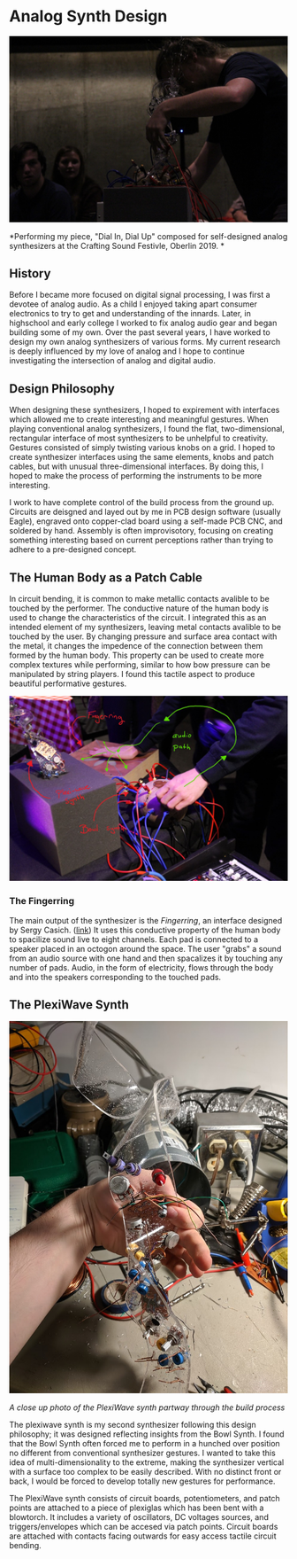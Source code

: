 # Analog Synth Design

![performance image](concert.JPG)

*Performing my piece, "Dial In, Dial Up" composed for self-designed analog synthesizers at the Crafting Sound Festivle, Oberlin 2019. *

## History

Before I became more focused on digital signal processing, I was first a devotee of analog audio. As a child I enjoyed taking apart consumer electronics to try to get and understanding of the innards. Later, in highschool and early college I worked to fix analog audio gear and began building some of my own. Over the past several years, I have worked to design my own analog synthesizers of various forms. My current research is deeply influenced by my love of analog and I hope to continue investigating the intersection of analog and digital audio. 

## Design Philosophy

When designing these synthesizers, I hoped to expirement with interfaces which allowed me to create interesting and meaningful gestures. When playing conventional analog synthesizers, I found the flat, two-dimensional, rectangular interface of most synthesizers to be unhelpful to creativity. Gestures consisted of simply twisting various knobs on a grid. I hoped to create synthesizer interfaces using the same elements, knobs and patch cables, but with unusual three-dimensional interfaces. By doing this, I hoped to make the process of performing the instruments to be more interesting. 

I work to have complete control of the build process from the ground up. Circuits are deisgned and layed out by me in PCB design software (usually Eagle), engraved onto copper-clad board using a self-made PCB CNC, and soldered by hand. Assembly is often improvisotory, focusing on creating something interesting based on current perceptions rather than trying to adhere to a pre-designed concept. 

## The Human Body as a Patch Cable

In circuit bending, it is common to make metallic contacts avalible to be touched by the performer. The conductive nature of the human body is used to change the characteristics of the circuit. I integrated this as an intended element of my synthesizers, leaving metal contacts avalible to be touched by the user. By changing pressure and surface area contact with the metal, it changes the impedence of the connection between them formed by the human body. This property can be used to create more complex textures while performing, similar to how bow pressure can be manipulated by string players. I found this tactile aspect to produce beautiful performative gestures. 

![audio flow diagram](performance-diagram-fix.JPG)

### The Fingerring

The main output of the synthesizer is the *Fingerring*, an interface designed by Sergy Casich. ([link](http://soundartist.ru/sa-projects/fingerring/)) It uses this conductive property of the human body to spacilize sound live to eight channels. Each pad is connected to a speaker placed in an octogon around the space. The user "grabs" a sound from an audio source with one hand and then spacalizes it by touching any number of pads. Audio, in the form of electricity, flows through the body and into the speakers corresponding to the touched pads. 

## The PlexiWave Synth

![plexiwave synth close up](plexisynth-closeup.jpg)

*A close up photo of the PlexiWave synth partway through the build process*

The plexiwave synth is my second synthesizer following this design philosophy; it was designed reflecting insights from the Bowl Synth. I found that the Bowl Synth often forced me to perform in a hunched over position no different from conventional synthesizer gestures. I wanted to take this idea of multi-dimensionality to the extreme, making the synthesizer vertical with a surface too complex to be easily described. With no distinct front or back, I would be forced to develop totally new gestures for performance.

The PlexiWave synth consists of circuit boards, potentiometers, and patch points are attached to a piece of plexiglas which has been bent with a blowtorch. It includes a variety of oscillators, DC voltages sources, and triggers/envelopes which can be accesed via patch points. Circuit boards are attached with contacts facing outwards for easy access tactile circuit bending. 



